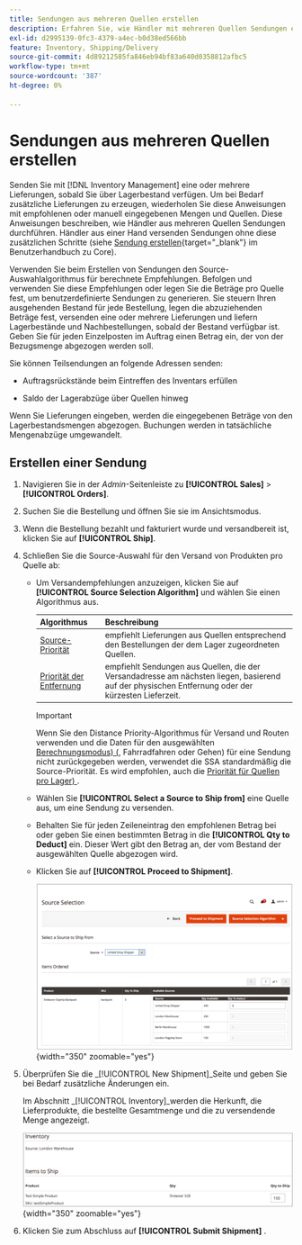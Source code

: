 ```yaml
---
title: Sendungen aus mehreren Quellen erstellen
description: Erfahren Sie, wie Händler mit mehreren Quellen Sendungen erstellen und senden können.
exl-id: d2995139-0fc3-4379-a4ec-b0d38ed566bb
feature: Inventory, Shipping/Delivery
source-git-commit: 4d89212585fa846eb94bf83a640d0358812afbc5
workflow-type: tm+mt
source-wordcount: '387'
ht-degree: 0%

---
```


# Sendungen aus mehreren Quellen erstellen

Senden Sie mit [!DNL Inventory Management] eine oder mehrere Lieferungen, sobald Sie über Lagerbestand verfügen. Um bei Bedarf zusätzliche Lieferungen zu erzeugen, wiederholen Sie diese Anweisungen mit empfohlenen oder manuell eingegebenen Mengen und Quellen. Diese Anweisungen beschreiben, wie Händler aus mehreren Quellen Sendungen durchführen. Händler aus einer Hand versenden Sendungen ohne diese zusätzlichen Schritte (siehe [Sendung erstellen](../stores-purchase/shipments.md#create-a-shipment){target="_blank"} im Benutzerhandbuch zu Core).

Verwenden Sie beim Erstellen von Sendungen den Source-Auswahlalgorithmus für berechnete Empfehlungen. Befolgen und verwenden Sie diese Empfehlungen oder legen Sie die Beträge pro Quelle fest, um benutzerdefinierte Sendungen zu generieren. Sie steuern Ihren ausgehenden Bestand für jede Bestellung, legen die abzuziehenden Beträge fest, versenden eine oder mehrere Lieferungen und liefern Lagerbestände und Nachbestellungen, sobald der Bestand verfügbar ist. Geben Sie für jeden Einzelposten im Auftrag einen Betrag ein, der von der Bezugsmenge abgezogen werden soll.

Sie können Teilsendungen an folgende Adressen senden:

- Auftragsrückstände beim Eintreffen des Inventars erfüllen

- Saldo der Lagerabzüge über Quellen hinweg

Wenn Sie Lieferungen eingeben, werden die eingegebenen Beträge von den Lagerbestandsmengen abgezogen. Buchungen werden in tatsächliche Mengenabzüge umgewandelt.

## Erstellen einer Sendung

1. Navigieren Sie in der _Admin_-Seitenleiste zu **[!UICONTROL Sales]** > **[!UICONTROL Orders]**.

1. Suchen Sie die Bestellung und öffnen Sie sie im Ansichtsmodus.

1. Wenn die Bestellung bezahlt und fakturiert wurde und versandbereit ist, klicken Sie auf **[!UICONTROL Ship]**.

1. Schließen Sie die Source-Auswahl für den Versand von Produkten pro Quelle ab:

   - Um Versandempfehlungen anzuzeigen, klicken Sie auf **[!UICONTROL Source Selection Algorithm]** und wählen Sie einen Algorithmus aus.

     | Algorithmus | Beschreibung |
     |--|--|
     | [Source-Priorität](source-priority-algorithm.md) | empfiehlt Lieferungen aus Quellen entsprechend den Bestellungen der dem Lager zugeordneten Quellen. |
     | [Priorität der Entfernung](distance-priority-algorithm.md) | empfiehlt Sendungen aus Quellen, die der Versandadresse am nächsten liegen, basierend auf der physischen Entfernung oder der kürzesten Lieferzeit. |

     >[!IMPORTANT]
     >
     >Wenn Sie den Distance Priority-Algorithmus für Versand und Routen verwenden und die Daten für den ausgewählten [Berechnungsmodus) (](distance-priority-algorithm.md), Fahrradfahren oder Gehen) für eine Sendung nicht zurückgegeben werden, verwendet die SSA standardmäßig die Source-Priorität. Es wird empfohlen, auch die [Priorität für Quellen pro Lager) ](stocks-prioritize-sources.md).


   - Wählen Sie **[!UICONTROL Select a Source to Ship from]** eine Quelle aus, um eine Sendung zu versenden.

   - Behalten Sie für jeden Zeileneintrag den empfohlenen Betrag bei oder geben Sie einen bestimmten Betrag in die **[!UICONTROL Qty to Deduct]** ein. Dieser Wert gibt den Betrag an, der vom Bestand der ausgewählten Quelle abgezogen wird.

   - Klicken Sie auf **[!UICONTROL Proceed to Shipment]**.

     ![Wählen Sie eine Source aus und geben Sie eine Menge ein](assets/shipment-adobe-shipping-sources.png){width="350" zoomable="yes"}

1. Überprüfen Sie die _[!UICONTROL New Shipment]_Seite und geben Sie bei Bedarf zusätzliche Änderungen ein.

   Im Abschnitt _[!UICONTROL Inventory]_werden die Herkunft, die Lieferprodukte, die bestellte Gesamtmenge und die zu versendende Menge angezeigt.

   ![Lagerdetails für die Lieferung, z. B. Teillieferung](assets/inventory-shipment-details.png){width="350" zoomable="yes"}

1. Klicken Sie zum Abschluss auf **[!UICONTROL Submit Shipment]** .
